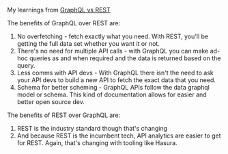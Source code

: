My learnings from [GraphQL vs REST](https://hasura.io/learn/graphql/intro-graphql/graphql-vs-rest/)

The benefits of GraphQL over REST are:
1. No overfetching - fetch exactly what you need. With REST, you'll be getting the full data set whether you want it or not.
2. There's no need for multiple API calls - with GraphQL you can make ad-hoc queries as and when required and the data is returned based on the query.
3. Less comms with API devs - With GraphQL there isn't the need to ask your API devs to build a new API to fetch the exact data that you need.
4. Schema for better scheming - GraphQL APIs follow the data graphql model or schema. This kind of documentation allows for easier and better open source dev.

The benefits of REST over GraphQL are:
1. REST is the industry standard though that's changing
2. And because REST is the incumbent tech, API analytics are easier to get for REST. Again, that's changing with tooling like Hasura.
